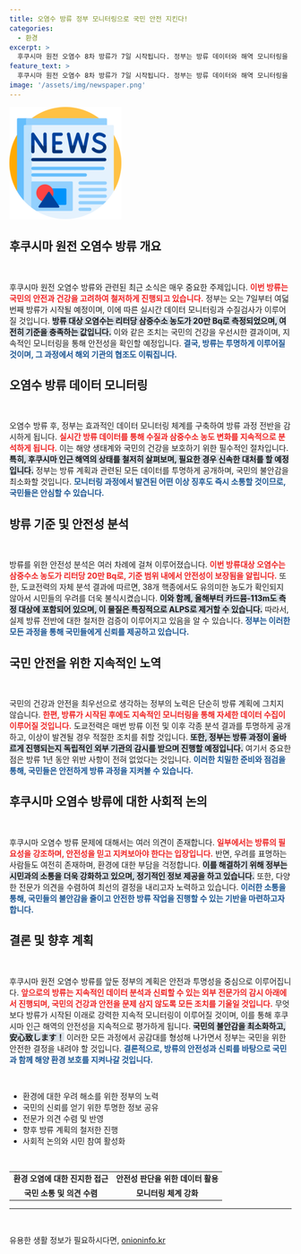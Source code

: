 ```yaml
---
title: 오염수 방류 정부 모니터링으로 국민 안전 지킨다!
categories:
  - 환경
excerpt: >
  후쿠시마 원전 오염수 8차 방류가 7일 시작됩니다. 정부는 방류 데이터와 해역 모니터링을 강화해 국민 건강을 지키겠다고 밝혔습니다. 안전 우려는 없지만, 새로운 핵종 카드뮴-113m도 평가 대상에 포함되었습니다. 클릭하여 자세한 내용을 확인하세요!
feature_text: >
  후쿠시마 원전 오염수 8차 방류가 7일 시작됩니다. 정부는 방류 데이터와 해역 모니터링을 강화해 국민 건강을 지키겠다고 밝혔습니다. 안전 우려는 없지만, 새로운 핵종 카드뮴-113m도 평가 대상에 포함되었습니다. 클릭하여 자세한 내용을 확인하세요!
image: '/assets/img/newspaper.png'
---
```


<p><img src="/assets/img/newspaper.png" alt="kimp 속보" /></p>

<h2 data-ke-size="size26">후쿠시마 원전 오염수 방류 개요</h2>

<p data-ke-size="size16">&nbsp;</p>

<p>후쿠시마 원전 오염수 방류와 관련된 최근 소식은 매우 중요한 주제입니다. <b><span style="color: #ee2323;">이번 방류는 국민의 안전과 건강을 고려하여 철저하게 진행되고 있습니다.</span></b> 정부는 오는 7일부터 여덟 번째 방류가 시작될 예정이며, 이에 따른 실시간 데이터 모니터링과 수질검사가 이루어질 것입니다. <b><span style="background-color: #21538527;">방류 대상 오염수는 리터당 삼중수소 농도가 20만 Bq로 측정되었으며, 여전히 기준을 충족하는 값입니다.</span></b> 이와 같은 조치는 국민의 건강을 우선시한 결과이며, 지속적인 모니터링을 통해 안전성을 확인할 예정입니다. <b><span style="color: #1a5490;">결국, 방류는 투명하게 이루어질 것이며, 그 과정에서 해외 기관의 협조도 이뤄집니다.</span></b></p>

<h2 data-ke-size="size26">오염수 방류 데이터 모니터링</h2>

<p data-ke-size="size16">&nbsp;</p>

<p>오염수 방류 후, 정부는 효과적인 데이터 모니터링 체계를 구축하여 방류 과정 전반을 감시하게 됩니다. <b><span style="color: #ee2323;">실시간 방류 데이터를 통해 수질과 삼중수소 농도 변화를 지속적으로 분석하게 됩니다.</span></b> 이는 해양 생태계와 국민의 건강을 보호하기 위한 필수적인 절차입니다. <b><span style="background-color: #21538527;">특히, 후쿠시마 인근 해역의 상태를 철저히 살펴보며, 필요한 경우 신속한 대처를 할 예정입니다.</span></b> 정부는 방류 계획과 관련된 모든 데이터를 투명하게 공개하며, 국민의 불안감을 최소화할 것입니다. <b><span style="color: #1a5490;">모니터링 과정에서 발견된 어떤 이상 징후도 즉시 소통할 것이므로, 국민들은 안심할 수 있습니다.</span></b></p>

<h2 data-ke-size="size26">방류 기준 및 안전성 분석</h2>

<p data-ke-size="size16">&nbsp;</p>

<p>방류를 위한 안전성 분석은 여러 차례에 걸쳐 이루어졌습니다. <b><span style="color: #ee2323;">이번 방류대상 오염수는 삼중수소 농도가 리터당 20만 Bq로, 기준 범위 내에서 안전성이 보장됨을 알립니다.</span></b> 또한, 도쿄전력의 자체 분석 결과에 따르면, 38개 핵종에서도 유의미한 농도가 확인되지 않아서 시민들의 우려를 더욱 불식시켰습니다. <b><span style="background-color: #21538527;">이와 함께, 올해부터 카드뮴-113m도 측정 대상에 포함되어 있으며, 이 물질은 특징적으로 ALPS로 제거할 수 있습니다.</span></b> 따라서, 실제 방류 전반에 대한 철저한 검증이 이루어지고 있음을 알 수 있습니다. <b><span style="color: #1a5490;">정부는 이러한 모든 과정을 통해 국민들에게 신뢰를 제공하고 있습니다.</span></b></p>

<h2 data-ke-size="size26">국민 안전을 위한 지속적인 노역</h2>

<p data-ke-size="size16">&nbsp;</p>

<p>국민의 건강과 안전을 최우선으로 생각하는 정부의 노력은 단순히 방류 계획에 그치지 않습니다. <b><span style="color: #ee2323;">한편, 방류가 시작된 후에도 지속적인 모니터링을 통해 자세한 데이터 수집이 이루어질 것입니다.</span></b> 도쿄전력은 매번 방류 이전 및 이후 각종 분석 결과를 투명하게 공개하고, 이상이 발견될 경우 적절한 조치를 취할 것입니다. <b><span style="background-color: #21538527;">또한, 정부는 방류 과정이 올바르게 진행되는지 독립적인 외부 기관의 감시를 받으며 진행할 예정입니다.</span></b> 여기서 중요한 점은 방류 1년 동안 위반 사항이 전혀 없었다는 것입니다. <b><span style="color: #1a5490;">이러한 치밀한 준비와 점검을 통해, 국민들은 안전하게 방류 과정을 지켜볼 수 있습니다.</span></b></p>

<h2 data-ke-size="size26">후쿠시마 오염수 방류에 대한 사회적 논의</h2>

<p data-ke-size="size16">&nbsp;</p>

<p>후쿠시마 오염수 방류 문제에 대해서는 여러 의견이 존재합니다. <b><span style="color: #ee2323;">일부에서는 방류의 필요성을 강조하며, 안전성을 믿고 지켜보아야 한다는 입장입니다.</span></b> 반면, 우려를 표명하는 사람들도 여전히 존재하며, 환경에 대한 부담을 걱정합니다. <b><span style="background-color: #21538527;">이를 해결하기 위해 정부는 시민과의 소통을 더욱 강화하고 있으며, 정기적인 정보 제공을 하고 있습니다.</span></b> 또한, 다양한 전문가 의견을 수렴하여 최선의 결정을 내리고자 노력하고 있습니다. <b><span style="color: #1a5490;">이러한 소통을 통해, 국민들의 불안감을 줄이고 안전한 방류 작업을 진행할 수 있는 기반을 마련하고자 합니다.</span></b></p>

<h2 data-ke-size="size26">결론 및 향후 계획</h2>

<p data-ke-size="size16">&nbsp;</p>

<p>후쿠시마 원전 오염수 방류를 앞둔 정부의 계획은 안전과 투명성을 중심으로 이루어집니다. <b><span style="color: #ee2323;">앞으로의 방류는 지속적인 데이터 분석과 신뢰할 수 있는 외부 전문가의 감시 아래에서 진행되며, 국민의 건강과 안전을 문제 삼지 않도록 모든 조치를 기울일 것입니다.</span></b> 무엇보다 방류가 시작된 이래로 강력한 지속적 모니터링이 이루어질 것이며, 이를 통해 후쿠시마 인근 해역의 안전성을 지속적으로 평가하게 됩니다. <b><span style="background-color: #21538527;">국민의 불안감을 최소화하고,安心致します！</span></b> 이러한 모든 과정에서 공감대를 형성해 나가면서 정부는 국민을 위한 안전한 결정을 내려야 할 것입니다. <b><span style="color: #1a5490;">결론적으로, 방류의 안전성과 신뢰를 바탕으로 국민과 함께 해양 환경 보호를 지켜나갈 것입니다.</span></b></p>

<p data-ke-size="size16">&nbsp;</p>

<ul>
<li>환경에 대한 우려 해소를 위한 정부의 노력</li>
<li>국민의 신뢰를 얻기 위한 투명한 정보 공유</li>
<li>전문가 의견 수렴 및 반영</li>
<li>향후 방류 계획의 철저한 진행</li>
<li>사회적 논의와 시민 참여 활성화</li>
</ul>

<p data-ke-size="size16">&nbsp;</p>

<table>
<tr>
<td style="text-align: center; height: 17px;"><b>환경 오염에 대한 진지한 접근</b></td>
<td style="text-align: center; height: 17px;"><b>안전성 판단을 위한 데이터 활용</b></td>
</tr>
<tr>
<td style="text-align: center; height: 17px;"><b>국민 소통 및 의견 수렴</b></td>
<td style="text-align: center; height: 17px;"><b>모니터링 체계 강화</b></td>
</tr>
</table>

<hr />

<p data-ke-size="size16">&nbsp;</p>
유용한 생활 정보가 필요하시다면, <a href="https://onioninfo.kr" rel="dofollow">onioninfo.kr</a>


